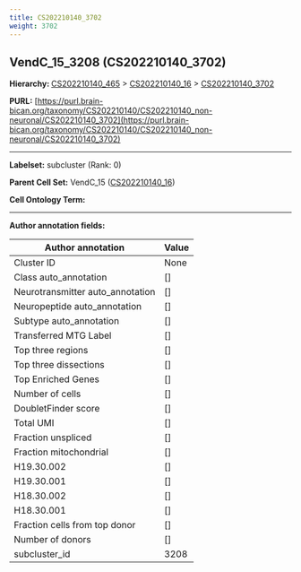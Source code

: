 ```yaml
---
title: CS202210140_3702
weight: 3702
---
```

## VendC_15_3208 (CS202210140_3702)
<b>Hierarchy: </b>
[CS202210140_465](../CS202210140_465) >
[CS202210140_16](../CS202210140_16) >
[CS202210140_3702](../CS202210140_3702)

**PURL:** [https://purl.brain-bican.org/taxonomy/CS202210140/CS202210140_non-neuronal/CS202210140_3702](https://purl.brain-bican.org/taxonomy/CS202210140/CS202210140_non-neuronal/CS202210140_3702)

---


**Labelset:** subcluster (Rank: 0)

**Parent Cell Set:** VendC_15 ([CS202210140_16](../CS202210140_16))



**Cell Ontology Term:** 

[MARKER GENES.]: #


---

[TRANSFERRED ANNOTATIONS.]: #


[AUTHOR ANNOTATION FIELDS.]: #


**Author annotation fields:**

| Author annotation | Value |
|-------------------|-------|
|Cluster ID|None|
|Class auto_annotation|[]|
|Neurotransmitter auto_annotation|[]|
|Neuropeptide auto_annotation|[]|
|Subtype auto_annotation|[]|
|Transferred MTG Label|[]|
|Top three regions|[]|
|Top three dissections|[]|
|Top Enriched Genes|[]|
|Number of cells|[]|
|DoubletFinder score|[]|
|Total UMI|[]|
|Fraction unspliced|[]|
|Fraction mitochondrial|[]|
|H19.30.002|[]|
|H19.30.001|[]|
|H18.30.002|[]|
|H18.30.001|[]|
|Fraction cells from top donor|[]|
|Number of donors|[]|
|subcluster_id|3208|
